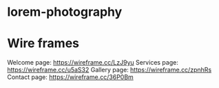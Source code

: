 # lorem-photography

# Wire frames

Welcome page: https://wireframe.cc/LzJ9yu
Services page: https://wireframe.cc/u5aS32
Gallery page: https://wireframe.cc/zpnhRs
Contact page: https://wireframe.cc/36P0Bm
